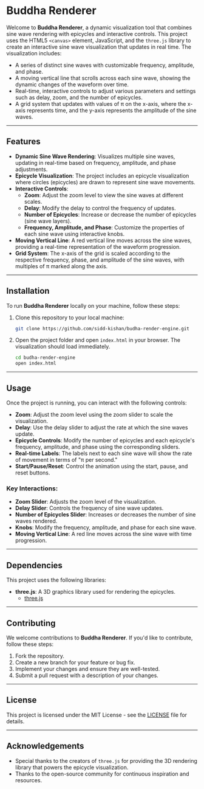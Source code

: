 # Buddha Renderer

Welcome to **Buddha Renderer**, a dynamic visualization tool that combines sine wave rendering with epicycles and interactive controls. This project uses the HTML5 `<canvas>` element, JavaScript, and the `three.js` library to create an interactive sine wave visualization that updates in real time. The visualization includes:

- A series of distinct sine waves with customizable frequency, amplitude, and phase.
- A moving vertical line that scrolls across each sine wave, showing the dynamic changes of the waveform over time.
- Real-time, interactive controls to adjust various parameters and settings such as delay, zoom, and the number of epicycles.
- A grid system that updates with values of π on the x-axis, where the x-axis represents time, and the y-axis represents the amplitude of the sine waves.

---

## Features

- **Dynamic Sine Wave Rendering**: Visualizes multiple sine waves, updating in real-time based on frequency, amplitude, and phase adjustments.
- **Epicycle Visualization**: The project includes an epicycle visualization where circles (epicycles) are drawn to represent sine wave movements.
- **Interactive Controls**:
  - **Zoom**: Adjust the zoom level to view the sine waves at different scales.
  - **Delay**: Modify the delay to control the frequency of updates.
  - **Number of Epicycles**: Increase or decrease the number of epicycles (sine wave layers).
  - **Frequency, Amplitude, and Phase**: Customize the properties of each sine wave using interactive knobs.
- **Moving Vertical Line**: A red vertical line moves across the sine waves, providing a real-time representation of the waveform progression.
- **Grid System**: The x-axis of the grid is scaled according to the respective frequency, phase, and amplitude of the sine waves, with multiples of π marked along the axis.

---

## Installation

To run **Buddha Renderer** locally on your machine, follow these steps:

1. Clone this repository to your local machine:

    ```bash
    git clone https://github.com/sidd-kishan/budha-render-engine.git
    ```

2. Open the project folder and open `index.html` in your browser. The visualization should load immediately.

    ```bash
    cd budha-render-engine
    open index.html
    ```

---

## Usage

Once the project is running, you can interact with the following controls:

- **Zoom**: Adjust the zoom level using the zoom slider to scale the visualization.
- **Delay**: Use the delay slider to adjust the rate at which the sine waves update.
- **Epicycle Controls**: Modify the number of epicycles and each epicycle's frequency, amplitude, and phase using the corresponding sliders.
- **Real-time Labels**: The labels next to each sine wave will show the rate of movement in terms of "π per second."
- **Start/Pause/Reset**: Control the animation using the start, pause, and reset buttons.

### Key Interactions:
- **Zoom Slider**: Adjusts the zoom level of the visualization.
- **Delay Slider**: Controls the frequency of sine wave updates.
- **Number of Epicycles Slider**: Increases or decreases the number of sine waves rendered.
- **Knobs**: Modify the frequency, amplitude, and phase for each sine wave.
- **Moving Vertical Line**: A red line moves across the sine wave with time progression.

---

## Dependencies

This project uses the following libraries:

- **three.js**: A 3D graphics library used for rendering the epicycles.
  - [three.js](https://threejs.org/)

---

## Contributing

We welcome contributions to **Buddha Renderer**. If you'd like to contribute, follow these steps:

1. Fork the repository.
2. Create a new branch for your feature or bug fix.
3. Implement your changes and ensure they are well-tested.
4. Submit a pull request with a description of your changes.

---

## License

This project is licensed under the MIT License - see the [LICENSE](LICENSE) file for details.

---

## Acknowledgements

- Special thanks to the creators of `three.js` for providing the 3D rendering library that powers the epicycle visualization.
- Thanks to the open-source community for continuous inspiration and resources.
